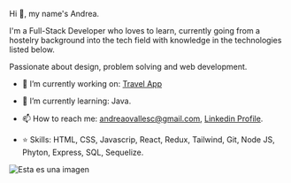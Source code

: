 Hi 👋, my name's Andrea.

I'm a Full-Stack Developer who loves to learn, currently going from a hostelry background into the tech field with knowledge in the technologies listed below.

Passionate about design, problem solving and web development.

- 🔭 I’m currently working on: [Travel App](https://deploy-travelapp.herokuapp.com/)

- 🌱 I’m currently learning: Java.

- 📫 How to reach me: andreaovallesc@gmail.com, [Linkedin Profile](https://www.linkedin.com/in/andrea-ovalles-developer/).

- ⭐ Skills: HTML, CSS, Javascrip, React, Redux, Tailwind, Git, Node JS, Phyton, Express, SQL, Sequelize.

![Esta es una imagen](https://cdn.dribbble.com/users/5448869/screenshots/11964344/media/7c1a55db92d1d015c51ad7595a2b82ff.png?compress=1&resize=800x600&vertical=top)
